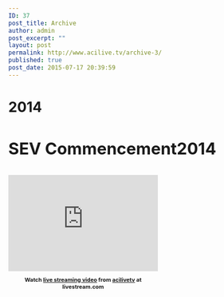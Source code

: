 ```yaml
---
ID: 37
post_title: Archive
author: admin
post_excerpt: ""
layout: post
permalink: http://www.acilive.tv/archive-3/
published: true
post_date: 2015-07-17 20:39:59
---
```

<h1>2014<h1>
</div>
<div class="one_third first">
<h3>SEV Commencement2014</h3>
<iframe width="300" height="193" src="http://cdn.livestream.com/embed/acilivetv?layout=4&clip=pla_4d298b1d-4bbf-4ca3-9e64-508d33feeb3e&color=0xe7e7e7&autoPlay=false&mute=false&iconColorOver=0x888888&iconColor=0x777777&allowchat=true&height=193&width=300" style="border:0;outline:0" frameborder="0" scrolling="no"></iframe>
<div style="font-size: 11px; padding-top: 10px; text-align: center; width: 300px;">Watch <a title="live streaming video" href="http://original.livestream.com/?utm_source=lsplayer&amp;utm_medium=embed&amp;utm_campaign=footerlinks">live streaming video</a> from <a title="Watch acilivetv at livestream.com" href="http://original.livestream.com/acilivetv?utm_source=lsplayer&amp;utm_medium=embed&amp;utm_campaign=footerlinks">acilivetv</a> at livestream.com</div>
